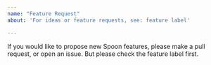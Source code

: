 ```yaml
---
name: "Feature Request"
about: 'For ideas or feature requests, see: feature label'

---
```


If you would like to propose new Spoon features, please make a pull request, or open an issue. But please check the feature label first.